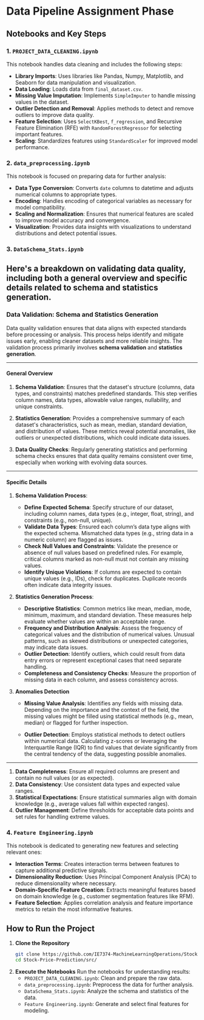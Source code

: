 # Data Pipeline Assignment Phase
## Notebooks and Key Steps

### 1. `PROJECT_DATA_CLEANING.ipynb`

This notebook handles data cleaning and includes the following steps:
- **Library Imports**: Uses libraries like Pandas, Numpy, Matplotlib, and Seaborn for data manipulation and visualization.
- **Data Loading**: Loads data from `final_dataset.csv`.
- **Missing Value Imputation**: Implements `SimpleImputer` to handle missing values in the dataset.
- **Outlier Detection and Removal**: Applies methods to detect and remove outliers to improve data quality.
- **Feature Selection**: Uses `SelectKBest`, `f_regression`, and Recursive Feature Elimination (RFE) with `RandomForestRegressor` for selecting important features.
- **Scaling**: Standardizes features using `StandardScaler` for improved model performance.

### 2. `data_preprocessing.ipynb`

This notebook is focused on preparing data for further analysis:
- **Data Type Conversion**: Converts `date` columns to datetime and adjusts numerical columns to appropriate types.
- **Encoding**: Handles encoding of categorical variables as necessary for model compatibility.
- **Scaling and Normalization**: Ensures that numerical features are scaled to improve model accuracy and convergence.
- **Visualization**: Provides data insights with visualizations to understand distributions and detect potential issues.

### 3. `DataSchema_Stats.ipynb`
Here's a breakdown on validating data quality, including both a general overview and specific details related to schema and statistics generation.
---

### Data Validation: Schema and Statistics Generation

Data quality validation ensures that data aligns with expected standards before processing or analysis. This process helps identify and mitigate issues early, enabling cleaner datasets and more reliable insights. The validation process primarily involves **schema validation** and **statistics generation**.

---

#### General Overview

1. **Schema Validation**: Ensures that the dataset's structure (columns, data types, and constraints) matches predefined standards. This step verifies column names, data types, allowable value ranges, nullability, and unique constraints.

2. **Statistics Generation**: Provides a comprehensive summary of each dataset's characteristics, such as mean, median, standard deviation, and distribution of values. These metrics reveal potential anomalies, like outliers or unexpected distributions, which could indicate data issues.

3. **Data Quality Checks**: Regularly generating statistics and performing schema checks ensures that data quality remains consistent over time, especially when working with evolving data sources.

---

#### Specific Details

1. **Schema Validation Process**:
   - **Define Expected Schema**: Specify structure of our dataset, including column names, data types (e.g., integer, float, string), and constraints (e.g., non-null, unique).
   - **Validate Data Types**: Ensured each column’s data type aligns with the expected schema. Mismatched data types (e.g., string data in a numeric column) are flagged as issues.
   - **Check Null Values and Constraints**: Validate the presence or absence of null values based on predefined rules. For example, critical columns marked as non-null must not contain any missing values.
   - **Identify Unique Violations**: If columns are expected to contain unique values (e.g., IDs), check for duplicates. Duplicate records often indicate data integrity issues.

2. **Statistics Generation Process**:
   - **Descriptive Statistics**: Common metrics like mean, median, mode, minimum, maximum, and standard deviation. These measures help evaluate whether values are within an acceptable range.
   - **Frequency and Distribution Analysis**: Assess the frequency of categorical values and the distribution of numerical values. Unusual patterns, such as skewed distributions or unexpected categories, may indicate data issues.
   - **Outlier Detection**: Identify outliers, which could result from data entry errors or represent exceptional cases that need separate handling.
   - **Completeness and Consistency Checks**: Measure the proportion of missing data in each column, and assess consistency across.

3. **Anomalies Detection**

    - **Missing Value Analysis**: Identifies any fields with missing data. Depending on the importance and the context of the field, the missing values might be filled using statistical methods (e.g., mean, median) or flagged for further inspection.

    - **Outlier Detection**: Employs statistical methods to detect outliers within numerical data. Calculating z-scores or leveraging the Interquartile Range (IQR) to find values that deviate significantly from the central tendency of the data, suggesting possible anomalies.

---

1. **Data Completeness**: Ensure all required columns are present and contain no null values (or as expected).
2. **Data Consistency**: Use consistent data types and expected value ranges.
3. **Statistical Expectations**: Ensure statistical summaries align with domain knowledge (e.g., average values fall within expected ranges).
4. **Outlier Management**: Define thresholds for acceptable data points and set rules for handling extreme values.

### 4. `Feature Engineering.ipynb`

This notebook is dedicated to generating new features and selecting relevant ones:
- **Interaction Terms**: Creates interaction terms between features to capture additional predictive signals.
- **Dimensionality Reduction**: Uses Principal Component Analysis (PCA) to reduce dimensionality where necessary.
- **Domain-Specific Feature Creation**: Extracts meaningful features based on domain knowledge (e.g., customer segmentation features like RFM).
- **Feature Selection**: Applies correlation analysis and feature importance metrics to retain the most informative features.

## How to Run the Project

1. **Clone the Repository**
   ```bash
   git clone https://github.com/IE7374-MachineLearningOperations/StockPricePrediction.git
   cd Stock-Price-Prediction/src/
   ```
2. **Execute the Notebooks**
   Run the notebooks for understanding results:
   - `PROJECT_DATA_CLEANING.ipynb`: Clean and prepare the raw data.
   - `data_preprocessing.ipynb`: Preprocess the data for further analysis.
   - `DataSchema_Stats.ipynb`: Analyze the schema and statistics of the data.
   - `Feature Engineering.ipynb`: Generate and select final features for modeling.
